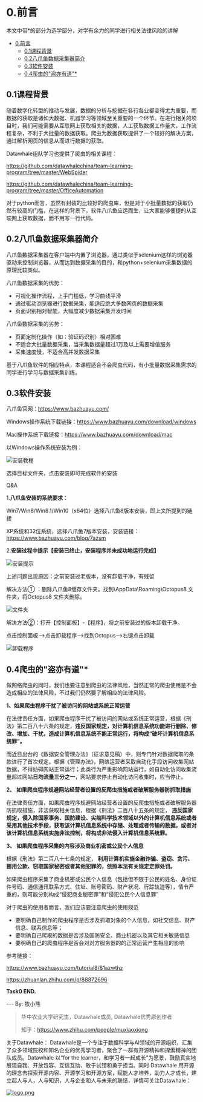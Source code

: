 # 0.前言

本文中带*的部分为选学部分，对学有余力的同学进行相关法律风险的讲解
- [0.前言](#0前言)
  - [0.1课程背景](#01课程背景)
  - [0.2八爪鱼数据采集器简介](#02八爪鱼数据采集器简介)
  - [0.3软件安装](#03软件安装)
  - [0.4爬虫的"盗亦有道"*](#04爬虫的盗亦有道)

## 0.1课程背景

随着数字化转型的推动与发展，数据的分析与挖掘在各行各业都变得尤为重要，而数据的获取是诸如大数据、机器学习等领域至关重要的一个环节。在进行相关的项目时，我们可能需要从互联网上获取相关的数据，人工获取数据工作量大，工作流程复杂，不利于大批量的数据获取。爬虫为数据获取提供了一个较好的解决方案，通过解析网页的信息从而进行数据的获取。

Datawhale组队学习也提供了爬虫的相关课程：

https://github.com/datawhalechina/team-learning-program/tree/master/WebSpider

https://github.com/datawhalechina/team-learning-program/tree/master/OfficeAutomation

对于python而言，虽然有封装的比较好的爬虫库，但是对于小批量数据的获取仍然有较高的门槛，在这样的背景下，软件八爪鱼应运而生，让大家能够便捷的从互联网上获取数据，而不用写一行代码。

## 0.2八爪鱼数据采集器简介

八爪鱼数据采集器在客户端中内置了浏览器，通过类似于selenium这样的浏览器驱动来控制浏览器，从而达到数据采集的目的，和python+selenium采集数据的原理比较类似。

八爪鱼数据采集的优势：

- 可视化操作流程，上手门槛低，学习曲线平滑
- 通过驱动浏览器进行数据采集，能适应绝大多数网页的数据采集
- 页面识别相对智能，大幅度减少数据采集开发时间

八爪鱼数据采集的劣势：

- 页面定制化操作（如：验证码识别）相对困难
- 不适合大批量数据采集，当采集数据量超过1万及以上需要增值服务
- 采集速度慢，不适合高并发数据采集

基于八爪鱼软件的相应特点，本课程适合不会爬虫代码、有小批量数据采集需求的同学进行学习与数据采集训练。

## 0.3软件安装

八爪鱼官网：https://www.bazhuayu.com/

Windows操作系统下载链接：https://www.bazhuayu.com/download/windows

Mac操作系统下载链接：https://www.bazhuayu.com/download/mac

以Windows操作系统安装为例：

![安装教程](.\img\1.png)

选择目标文件夹，点击安装即可完成软件的安装

Q&A

1.**八爪鱼安装的系统要求**：

Win7/Win8/Win8.1/Win10（x64位）选择八爪鱼8版本安装，即上文所提到的链接

XP系统和32位系统，选择八爪鱼7版本安装，安装链接：https://www.bazhuayu.com/blog/7azsm

2.**安装过程中提示【安装已终止，安装程序并未成功地运行完成】**

![安装提示](./img/2.png)

上述问题出现原因：之前安装过老版本，没有卸载干净，有残留

解决方法① ：删除八爪鱼8缓存文件夹。找到\AppData\Roaming\Octopus8 文件夹，将Octopus8 文件夹删除。

![文件夹](./img/3.png)

解决方法②：打开【控制面板】-【程序】，将之前安装过的版本卸载干净。

点击控制面板-->点击卸载程序-->找到Octopus-->右键点击卸载

![卸载程序](./img/4.png)

## 0.4爬虫的"盗亦有道"*

做网络爬虫的同时，我们也要注意到爬虫的法律风险，当然正常的爬虫使用是不会造成相应的法律风险，不过我们仍然要了解相应的法律风险。

**1、如果爬虫程序干扰了被访问的网站或系统正常运营**

在法律责任方面，如果爬虫程序干扰了被访问的网站或系统正常运营，根据《刑法》第二百八十六条的规定，**违反国家规定，对计算机信息系统功能进行删除、修改、增加、干扰，造成计算机信息系统不能正常运行，将构成“破坏计算机信息系统罪”。**

而近日出台的《数据安全管理办法》（征求意见稿）中，则专门针对数据爬取的条款进行了首次规定。根据《管理办法》，网络运营者采取自动化手段访问收集网站数据，不得妨碍网站正常运行；此类行为严重影响网站运行，如自动化访问收集流量超过网站**日均流量三分之一**，网站要求停止自动化访问收集时，应当停止。

**2、** **如果爬虫程序规避网站经营者设置的反爬虫措施或者破解服务器防抓取措施**

在法律责任方面，如果爬虫程序规避网站经营者设置的反爬虫措施或者破解服务器防抓取措施，非法获取相关信息，根据《刑法》二百八十五条的规定， **违反国家规定，侵入除国家事务、国防建设、尖端科学技术领域以外的计算机信息系统或者采用其他技术手段，获取该计算机信息系统中存储、处理或者传输的数据，或者对该计算机信息系统实施非法控制，将构成非法侵入计算机信息系统罪。**

**3、** **如果爬虫程序采集的内容涉及商业机密或公民个人信息**

根据《刑法》第二百八十七条的规定， **利用计算机实施金融诈骗、盗窃、贪污、挪用公款、窃取国家秘密或者其他犯罪的，依照本法有关规定定罪处罚。**

如果爬虫程序采集了商业机密或公民个人信息（包括但不限于公民的姓名、身份证件号码、通信通讯联系方式、住址、账号密码、财产状况、行踪轨迹等），情节严重的，则可能分别构成“侵犯商业秘密罪”和“侵犯公民个人信息罪”

对于爬虫的使用者而言，我们应该要注意爬虫的使用规范

- 要明确自己制作的爬虫程序是否涉及抓取对象的个人信息，如社交信息、财产信息、联系信息等；
- 要明确自己爬取的数据是否涉及国防安全、商业机密以及其它相关敏感信息
- 要明确自己的爬虫程序是否会对对方服务器的的正常运营产生相应的影响

参考链接：

https://www.bazhuayu.com/tutorial8/81azwthz

https://zhuanlan.zhihu.com/p/88872696

**Task0  END.**

--- By: 牧小熊

> 华中农业大学研究生，Datawhale成员, Datawhale优秀原创作者
>
> 知乎：https://www.zhihu.com/people/muxiaoxiong

关于Datawhale： Datawhale是一个专注于数据科学与AI领域的开源组织，汇集了众多领域院校和知名企业的优秀学习者，聚合了一群有开源精神和探索精神的团队成员。Datawhale 以“for the learner，和学习者一起成长”为愿景，鼓励真实地展现自我、开放包容、互信互助、敢于试错和勇于担当。同时 Datawhale 用开源的理念去探索开源内容、开源学习和开源方案，赋能人才培养，助力人才成长，建立起人与人，人与知识，人与企业和人与未来的联结，详情可关注Datawhale：

[![logo.png](https://camo.githubusercontent.com/8578ee173c78b587d5058439bbd0b98fa39c173def229a8c3d957e62aac0b649/68747470733a2f2f696d672d626c6f672e6373646e696d672e636e2f323032303039313330313032323639382e706e67237069635f63656e746572)](https://camo.githubusercontent.com/8578ee173c78b587d5058439bbd0b98fa39c173def229a8c3d957e62aac0b649/68747470733a2f2f696d672d626c6f672e6373646e696d672e636e2f323032303039313330313032323639382e706e67237069635f63656e746572)